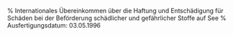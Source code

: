 % Internationales Übereinkommen über die Haftung und Entschädigung für Schäden bei der Beförderung schädlicher und gefährlicher Stoffe auf See
% Ausfertigungsdatum: 03.05.1996
 